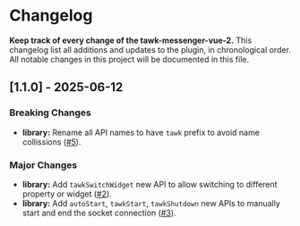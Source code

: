 # Changelog
**Keep track of every change of the tawk-messenger-vue-2.**
This changelog list all additions and updates to the plugin, in chronological order.
All notable changes in this project will be documented in this file.

## [1.1.0] - 2025-06-12
### Breaking Changes
- **library:** Rename all API names to have `tawk` prefix to avoid name collissions ([#5](https://github.com/tawk/tawk-messenger-ember/pull/5)).

### Major Changes
- **library:** Add `tawkSwitchWidget` new API to allow switching to different property or widget ([#2](https://github.com/tawk/tawk-messenger-ember/pull/2)).
- **library:** Add `autoStart`, `tawkStart`, `tawkShutdown` new APIs to manually start and end the socket connection ([#3](https://github.com/tawk/tawk-messenger-ember/pull/3)).
